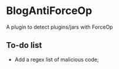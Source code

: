 # BlogAntiForceOp
A plugin to detect plugins/jars with ForceOp

## To-do list
* Add a regex list of malicious code;
